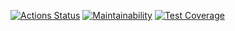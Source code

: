 [![Actions Status](https://github.com/Tanman515/hexlet_pytest/workflows/hexlet-check/badge.svg)](https://github.com/Tanman515/hexlet_pytest/actions/workflows/job.yml)
[![Maintainability](https://api.codeclimate.com/v1/badges/535e4f1253210aee6022/maintainability)](https://codeclimate.com/github/Tanman515/hexlet_pytest/maintainability)
[![Test Coverage](https://api.codeclimate.com/v1/badges/535e4f1253210aee6022/test_coverage)](https://codeclimate.com/github/Tanman515/hexlet_pytest/test_coverage)
